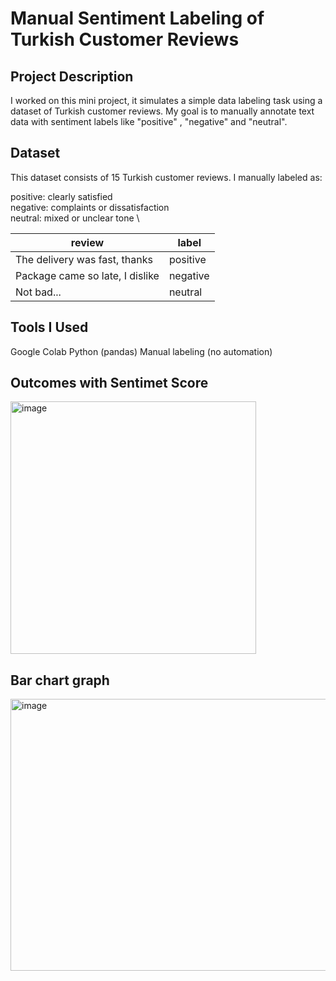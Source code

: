 # Manual Sentiment Labeling of Turkish Customer Reviews

## Project Description

I worked on this mini project, it simulates a simple data labeling task using a dataset of Turkish customer reviews.
My goal is to manually annotate text data with sentiment labels like "positive" , "negative" and "neutral". 

## Dataset

This dataset consists of 15 Turkish customer reviews. I manually labeled as:

positive: clearly satisfied \
negative: complaints or dissatisfaction \
neutral: mixed or unclear tone \

| review                              | label    |
| ----------------------------------- | -------- |
| The delivery was fast, thanks       | positive |
| Package came so late, I dislike     | negative |
| Not bad...                          | neutral  |

## Tools I Used

Google Colab
Python (pandas)
Manual labeling (no automation)

## Outcomes with Sentimet Score

<img width="393" height="404" alt="image" src="https://github.com/user-attachments/assets/7f9d2d0c-6fe2-40a1-8022-fb6627e12cc1" />

## Bar chart graph

<img width="537" height="435" alt="image" src="https://github.com/user-attachments/assets/93e0ceba-888d-49fc-a916-008cce41f1ba" />



